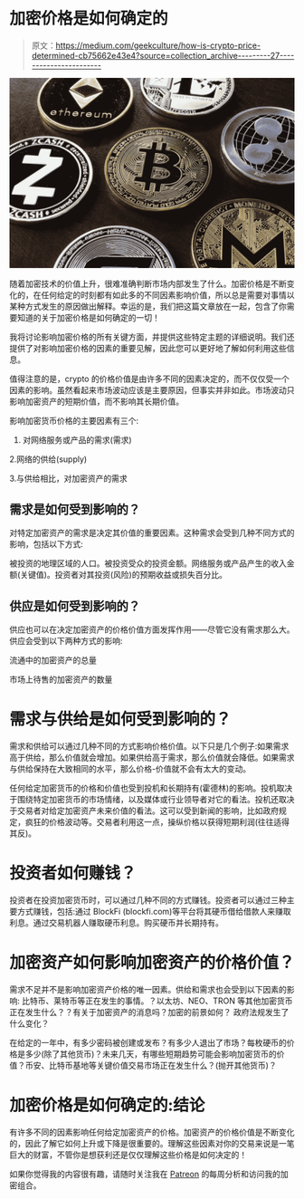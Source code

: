 # 加密价格是如何确定的

> 原文：<https://medium.com/geekculture/how-is-crypto-price-determined-cb75662e43e4?source=collection_archive---------27----------------------->

![](img/7ee3c7e562f1150b3b519ab9025e39ea.png)

随着加密技术的价值上升，很难准确判断市场内部发生了什么。加密价格是不断变化的，在任何给定的时刻都有如此多的不同因素影响价值，所以总是需要对事情以某种方式发生的原因做出解释。幸运的是，我们把这篇文章放在一起，包含了你需要知道的关于加密价格是如何确定的一切！

我将讨论影响加密价格的所有关键方面，并提供这些特定主题的详细说明。我们还提供了对影响加密价格的因素的重要见解，因此您可以更好地了解如何利用这些信息。

值得注意的是，crypto 的价格价值是由许多不同的因素决定的，而不仅仅受一个因素的影响。虽然看起来市场波动应该是主要原因，但事实并非如此。市场波动只影响加密资产的短期价值，而不影响其长期价值。

影响加密货币价格的主要因素有三个:

1.  对网络服务或产品的需求(需求)

2.网络的供给(supply)

3.与供给相比，对加密资产的需求

## 需求是如何受到影响的？

对特定加密资产的需求是决定其价值的重要因素。这种需求会受到几种不同方式的影响，包括以下方式:

被投资的地理区域的人口。被投资受众的投资金额。网络服务或产品产生的收入金额(关键值)。投资者对其投资(风险)的预期收益或损失百分比。

## 供应是如何受到影响的？

供应也可以在决定加密资产的价格价值方面发挥作用——尽管它没有需求那么大。供应会受到以下两种方式的影响:

流通中的加密资产的总量

市场上待售的加密资产的数量

# 需求与供给是如何受到影响的？

需求和供给可以通过几种不同的方式影响价格价值。以下只是几个例子:如果需求高于供给，那么价值就会增加。如果供给高于需求，那么价值就会降低。如果需求与供给保持在大致相同的水平，那么价格-价值就不会有太大的变动。

任何给定加密货币的价格和价值也受到投机和长期持有(霍德林)的影响。投机取决于围绕特定加密货币的市场情绪，以及媒体或行业领导者对它的看法。投机还取决于交易者对给定加密资产未来价值的看法。这可以受到新闻的影响，比如政府规定，疯狂的价格波动等。交易者利用这一点，操纵价格以获得短期利润(往往适得其反)。

# 投资者如何赚钱？

投资者在投资加密货币时，可以通过几种不同的方式赚钱。投资者可以通过三种主要方式赚钱，包括:通过 BlockFi (blockfi.com)等平台将其硬币借给借款人来赚取利息。通过交易机器人赚取硬币利息。购买硬币并长期持有。

# 加密资产如何影响加密资产的价格价值？

需求不足并不是影响加密资产价格的唯一因素。供给和需求也会受到以下因素的影响:
比特币、莱特币等正在发生的事情。？以太坊、NEO、TRON 等其他加密货币正在发生什么？？有关于加密资产的消息吗？加密的前景如何？
政府法规发生了什么变化？

在给定的一年中，有多少密码被创建或发布？有多少人退出了市场？每枚硬币的价格是多少(除了其他货币)？未来几天，有哪些短期趋势可能会影响加密货币的价值？币安、比特币基地等关键价值交易市场正在发生什么？(抛开其他货币)？

# 加密价格是如何确定的:结论

有许多不同的因素影响任何给定加密资产的价格。加密资产的价格价值是不断变化的，因此了解它如何上升或下降是很重要的。理解这些因素对你的交易来说是一笔巨大的财富，不管你是想获利还是仅仅理解这些价格是如何决定的！

如果你觉得我的内容很有趣，请随时关注我在 [Patreon](https://www.patreon.com/arsenkay) 的每周分析和访问我的加密组合。